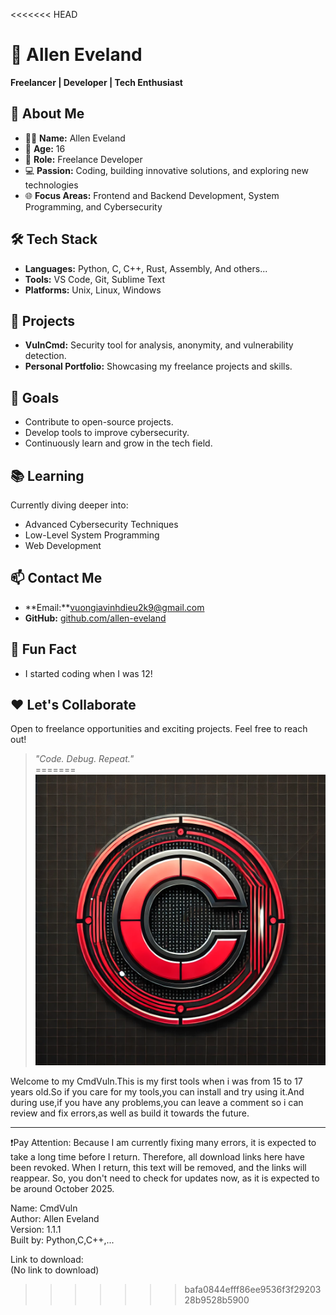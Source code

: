 <<<<<<< HEAD
# 👋 Allen Eveland  
  
**Freelancer | Developer | Tech Enthusiast**  
  
## 🌟 About Me  
- 🧑‍💻 **Name:** Allen Eveland  
- 🎂 **Age:** 16  
- 💼 **Role:** Freelance Developer  
- 💻 **Passion:** Coding, building innovative solutions, and exploring new technologies  
- 🌐 **Focus Areas:** Frontend and Backend Development, System Programming, and Cybersecurity  
  
## 🛠️ Tech Stack  
- **Languages:** Python, C, C++, Rust, Assembly, And others...  
- **Tools:** VS Code, Git, Sublime Text  
- **Platforms:** Unix, Linux, Windows  
  
## 🚀 Projects  
- **VulnCmd:** Security tool for analysis, anonymity, and vulnerability detection.  
- **Personal Portfolio:** Showcasing my freelance projects and skills.  
  
## 🎯 Goals  
- Contribute to open-source projects.  
- Develop tools to improve cybersecurity.  
- Continuously learn and grow in the tech field.  
  
## 📚 Learning  
Currently diving deeper into:
- Advanced Cybersecurity Techniques  
- Low-Level System Programming  
- Web Development 
  
## 📫 Contact Me  
- **Email:**vuongiavinhdieu2k9@gmail.com  
- **GitHub:** [github.com/allen-eveland](#)  
  
## 💬 Fun Fact  
- I started coding when I was 12!  
  
## ❤️ Let's Collaborate  
Open to freelance opportunities and exciting projects. Feel free to reach out!  
  
> *"Code. Debug. Repeat."*  
=======
![Description](https://github.com/P217F/Allen_Eveland/blob/main/logoimage.jpg?raw=true)

Welcome to my CmdVuln.This is my first tools when i was from 15 to 17 years old.So if you care for my tools,you can install and try using it.And during use,if you have any problems,you can leave a comment so i can review and fix errors,as well as build it towards the future.  

-------------------------------------------------------------------------------------------------------------  
❗Pay Attention: Because I am currently fixing many errors, it is expected to take a long time before I return. Therefore, all download links here have been revoked. When I return, this text will be removed, and the links will reappear. So, you don't need to check for updates now, as it is expected to be around October 2025.  

Name: CmdVuln  
Author: Allen Eveland  
Version: 1.1.1  
Built by: Python,C,C++,...  

Link to download:  
(No link to download)  
>>>>>>> bafa0844efff86ee9536f3f2920328b9528b5900
